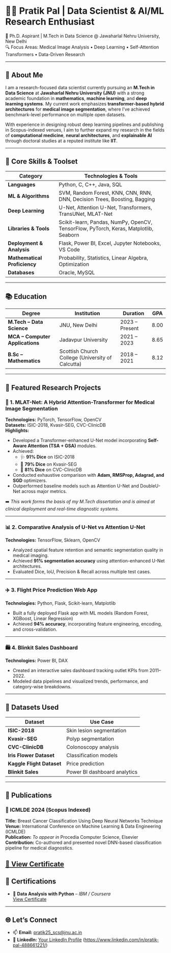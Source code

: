 # 👨‍🔬 Pratik Pal | Data Scientist & AI/ML Research Enthusiast  
🚀 Ph.D. Aspirant | M.Tech in Data Science @ Jawaharlal Nehru University, New Delhi  
🔍 Focus Areas: Medical Image Analysis • Deep Learning • Self-Attention Transformers • Data-Driven Research

---

## 👋 About Me

I am a research-focused data scientist currently pursuing an **M.Tech in Data Science** at **Jawaharlal Nehru University (JNU)** with a strong academic foundation in **mathematics**, **machine learning**, and **deep learning systems**. My current work emphasizes **transformer-based hybrid architectures** for **medical image segmentation**, where I’ve achieved benchmark-level performance on multiple open datasets.  

With experience in designing robust deep learning pipelines and publishing in Scopus-indexed venues, I aim to further expand my research in the fields of **computational medicine**, **neural architectures**, and **explainable AI** through doctoral studies at a reputed institute like **IIT**.

---

## 🧠 Core Skills & Toolset

| Category              | Technologies & Tools |
|-----------------------|----------------------|
| **Languages**         | Python, C, C++, Java, SQL |
| **ML & Algorithms**   | SVM, Random Forest, KNN, CNN, RNN, DNN, Decision Trees, Boosting, Bagging |
| **Deep Learning**     | U-Net, Attention U-Net, Transformers, TransUNet, MLAT-Net |
| **Libraries & Tools** | Scikit-learn, Pandas, NumPy, OpenCV, TensorFlow, PyTorch, Keras, Matplotlib, Seaborn |
| **Deployment & Analysis** | Flask, Power BI, Excel, Jupyter Notebooks, VS Code |
| **Mathematical Proficiency** | Probability, Statistics, Linear Algebra, Optimization |
| **Databases**         | Oracle, MySQL |

---

## 📚 Education

| Degree | Institution | Duration | GPA |
|--------|-------------|----------|-----|
| **M.Tech – Data Science** | JNU, New Delhi | 2023 – Present | 8.00 |
| **MCA – Computer Applications** | Jadavpur University | 2021 – 2023 | 8.65 |
| **B.Sc – Mathematics** | Scottish Church College (University of Calcutta) | 2018 – 2021 | 8.12 |

---

## 🧪 Featured Research Projects

### 🔬 1. MLAT-Net: A Hybrid Attention-Transformer for Medical Image Segmentation  
**Technologies:** PyTorch, TensorFlow, OpenCV  
**Datasets:** ISIC-2018, Kvasir-SEG, CVC-ClinicDB  
**Highlights:**  
- Developed a Transformer-enhanced U-Net model incorporating **Self-Aware Attention (TSA + GSA)** modules.  
- Achieved:  
  - 🩺 **91% Dice** on ISIC-2018  
  - 🔬 **79% Dice** on Kvasir-SEG  
  - 🧠 **81% Dice** on CVC-ClinicDB  
- Conducted exhaustive comparison with **Adam, RMSProp, Adagrad, and SGD** optimizers.  
- Outperformed baseline models such as Attention U-Net and DoubleU-Net across major metrics.

➡️ *This work forms the basis of my M.Tech dissertation and is aimed at clinical deployment and real-time diagnostic systems.*

---

### 📊 2. Comparative Analysis of U-Net vs Attention U-Net  
**Technologies:** TensorFlow, Sklearn, OpenCV  
- Analyzed spatial feature retention and semantic segmentation quality in medical imaging.  
- Achieved **91% segmentation accuracy** using attention-enhanced U-Net architectures.  
- Evaluated Dice, IoU, Precision & Recall across multiple test cases.

---

### ✈️ 3. Flight Price Prediction Web App  
**Technologies:** Python, Flask, Scikit-learn, Matplotlib  
- Built a fully deployed Flask app with ML models (Random Forest, XGBoost, Linear Regression)  
- Achieved **94% accuracy**, incorporating feature engineering, encoding, and cross-validation.

---

### 🛍️ 4. Blinkit Sales Dashboard  
**Technologies:** Power BI, DAX  
- Created an interactive sales dashboard tracking outlet KPIs from 2011–2022.  
- Modeled data pipelines and visualized trends, performance, and category-wise breakdowns.

---

## 📂 Datasets Used

| Dataset               | Use Case                     |
|------------------------|------------------------------|
| **ISIC-2018**          | Skin lesion segmentation      |
| **Kvasir-SEG**         | Polyp segmentation            |
| **CVC-ClinicDB**       | Colonoscopy analysis          |
| **Iris Flower Dataset**| Classification models         |
| **Kaggle Flight Dataset** | Price prediction            |
| **Blinkit Sales**      | Power BI dashboard analytics  |

---

## 📝 Publications

### 📄 ICMLDE 2024 (Scopus Indexed)  
**Title:** Breast Cancer Classification Using Deep Neural Networks Technique  
**Venue:** International Conference on Machine Learning & Data Engineering (ICMLDE)  
**Publication:** *To appear in* Procedia Computer Science, Elsevier  
**Contribution:** Co-authored and presented novel DNN-based classification pipeline for medical diagnostics.

[📜 View Certificate](https://drive.google.com/file/d/1POr-ErSeOWcAcqFLa8nVq5lJvy5Ny_39/view?usp=sharing)
---

## 📜 Certifications

- 🧪 **Data Analysis with Python** – *IBM / Coursera*  
  [View Certificate](https://www.coursera.org/account/accomplishments/verify/B83L23T8PQW8)

---

## 🌐 Let’s Connect

- 📫 **Email:** pratik25_scs@jnu.ac.in  
- 🔗 **LinkedIn:** [Your LinkedIn Profile](#) (https://www.linkedin.com/in/pratik-pal-488661221/)
